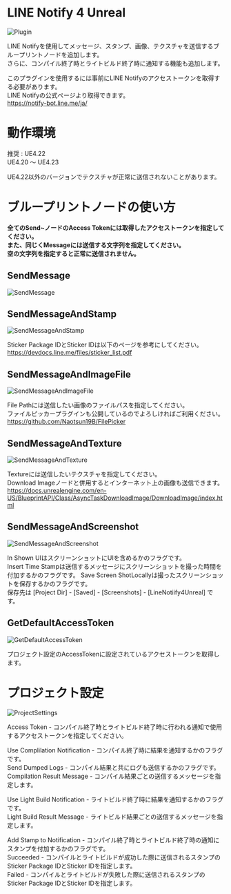 # LINE Notify 4 Unreal
![Plugin](https://user-images.githubusercontent.com/51815450/70860404-a6920700-1f64-11ea-8a6a-6b7aa7d25538.PNG)

LINE Notifyを使用してメッセージ、スタンプ、画像、テクスチャを送信するブループリントノードを追加します。  
さらに、コンパイル終了時とライトビルド終了時に通知する機能も追加します。  

このプラグインを使用するには事前にLINE Notifyのアクセストークンを取得する必要があります。  
LINE Notifyの公式ページより取得できます。  
https://notify-bot.line.me/ja/  

# 動作環境
推奨 : UE4.22  
UE4.20 ～ UE4.23  

UE4.22以外のバージョンでテクスチャが正常に送信されないことがあります。

# ブループリントノードの使い方  
**全てのSend~ノードのAccess Tokenには取得したアクセストークンを指定してください。**  
**また、同じくMessageには送信する文字列を指定してください。**  
**空の文字列を指定すると正常に送信されません。**

## SendMessage  
![SendMessage](https://user-images.githubusercontent.com/51815450/70860122-cc1d1180-1f60-11ea-8553-1dcab4791f2a.jpg)

## SendMessageAndStamp  
![SendMessageAndStamp](https://user-images.githubusercontent.com/51815450/70860127-d8a16a00-1f60-11ea-85bf-da7cd01b63bf.jpg)

Sticker Package IDとSticker IDは以下のページを参考にしてください。  
https://devdocs.line.me/files/sticker_list.pdf  

## SendMessageAndImageFile  
![SendMessageAndImageFile](https://user-images.githubusercontent.com/51815450/70860146-1bfbd880-1f61-11ea-807e-d016dd90ebe4.jpg)

File Pathには送信したい画像のファイルパスを指定してください。  
ファイルピッカープラグインも公開しているのでよろしければご利用ください。  
https://github.com/Naotsun19B/FilePicker

## SendMessageAndTexture  
![SendMessageAndTexture](https://user-images.githubusercontent.com/51815450/70860160-61b8a100-1f61-11ea-8413-57b84d517ee1.jpg)  

Textureには送信したいテクスチャを指定してください。  
Download Imageノードと併用するとインターネット上の画像も送信できます。  
https://docs.unrealengine.com/en-US/BlueprintAPI/Class/AsyncTaskDownloadImage/DownloadImage/index.html

## SendMessageAndScreenshot  
![SendMessageAndScreenshot](https://user-images.githubusercontent.com/51815450/70860181-bf4ced80-1f61-11ea-9c26-8547e775d189.jpg)

In Shown UIはスクリーンショットにUIを含めるかのフラグです。  
Insert Time Stampは送信するメッセージにスクリーンショットを撮った時間を付加するかのフラグです。
Save Screen ShotLocallyは撮ったスクリーンショットを保存するかのフラグです。  
保存先は [Project Dir] - [Saved] - [Screenshots] - [LineNotiify4Unreal] です。

## GetDefaultAccessToken  
![GetDefaultAccessToken](https://user-images.githubusercontent.com/51815450/70860278-333bc580-1f63-11ea-9bf5-c9ebec2cbb69.jpg)

プロジェクト設定のAccessTokenに設定されているアクセストークンを取得します。

# プロジェクト設定  
![ProjectSettings](https://user-images.githubusercontent.com/51815450/70860296-68e0ae80-1f63-11ea-9f89-2bc8e0d3a22d.jpg)

Access Token - コンパイル終了時とライトビルド終了時に行われる通知で使用するアクセストークンを指定してください。  

Use Complilation Notification - コンパイル終了時に結果を通知するかのフラグです。  
Send Dumped Logs - コンパイル結果と共にログも送信するかのフラグです。  
Compilation Result Message - コンパイル結果ごとの送信するメッセージを指定します。  

Use Light Build Notification - ライトビルド終了時に結果を通知するかのフラグです。  
Light Build Result Message - ライトビルド結果ごとの送信するメッセージを指定します。  

Add Stamp to Notification - コンパイル終了時とライトビルド終了時の通知にスタンプを付加するかのフラグです。  
Succeeded - コンパイルとライトビルドが成功した際に送信されるスタンプのSticker Package IDとSticker IDを指定します。  
Failed - コンパイルとライトビルドが失敗した際に送信されるスタンプのSticker Package IDとSticker IDを指定します。  

